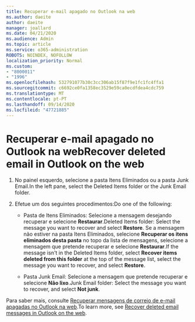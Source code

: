 ```yaml
---
title: Recuperar e-mail apagado no Outlook na web
ms.author: daeite
author: daeite
manager: joallard
ms.date: 04/21/2020
ms.audience: Admin
ms.topic: article
ms.service: o365-administration
ROBOTS: NOINDEX, NOFOLLOW
localization_priority: Normal
ms.custom:
- "8000011"
- "1996"
ms.openlocfilehash: 532791077b30c3cc306ab15f87f9e1fc1fc4ffa1
ms.sourcegitcommit: c6692ce0fa1358ec3529e59ca0ecdfdea4cdc759
ms.translationtype: MT
ms.contentlocale: pt-PT
ms.lasthandoff: 09/14/2020
ms.locfileid: "47721885"
---
```

# <a name="recover-deleted-email-in-outlook-on-the-web"></a><span data-ttu-id="7a478-102">Recuperar e-mail apagado no Outlook na web</span><span class="sxs-lookup"><span data-stu-id="7a478-102">Recover deleted email in Outlook on the web</span></span>

1. <span data-ttu-id="7a478-103">No painel esquerdo, selecione a pasta Itens Eliminados ou a pasta Junk Email.</span><span class="sxs-lookup"><span data-stu-id="7a478-103">In the left pane, select the Deleted Items folder or the Junk Email folder.</span></span>

2. <span data-ttu-id="7a478-104">Efetue um dos seguintes procedimentos:</span><span class="sxs-lookup"><span data-stu-id="7a478-104">Do one of the following:</span></span>

    - <span data-ttu-id="7a478-105">Pasta de Itens Eliminados: Selecione a mensagem desejando recuperar e selecione **Restaurar**.</span><span class="sxs-lookup"><span data-stu-id="7a478-105">Deleted Items folder: Select the message you want to recover and select **Restore**.</span></span> <span data-ttu-id="7a478-106">Se a mensagem não estiver na pasta Itens Eliminados, selecione **Recuperar os itens eliminados desta pasta** no topo da lista de mensagens, selecione a mensagem que pretende recuperar e selecione **Restaurar**.</span><span class="sxs-lookup"><span data-stu-id="7a478-106">If the message isn't in the Deleted Items folder, select **Recover items deleted from this folder** at the top of the message list, select the message you want to recover, and select **Restore**.</span></span>

    - <span data-ttu-id="7a478-107">Pasta Junk Email: Selecione a mensagem que pretende recuperar e selecione **Não lixo**.</span><span class="sxs-lookup"><span data-stu-id="7a478-107">Junk Email folder: Select the message you want to recover, and select **Not junk**.</span></span>

<span data-ttu-id="7a478-108">Para saber mais, consulte [Recuperar mensagens de correio de e-mail apagadas no Outlook na web](https://support.office.com/article/a8ca78ac-4721-4066-95dd-571842e9fb11).</span><span class="sxs-lookup"><span data-stu-id="7a478-108">To learn more, see [Recover deleted email messages in Outlook on the web](https://support.office.com/article/a8ca78ac-4721-4066-95dd-571842e9fb11).</span></span>